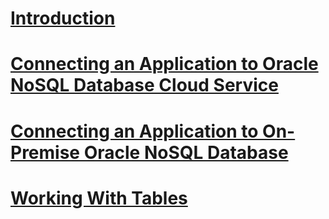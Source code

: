 # [Introduction](intro.md)
# [Connecting an Application to Oracle NoSQL Database Cloud Service](connect-cloud.md)
# [Connecting an Application to On-Premise Oracle NoSQL Database](connect-on-prem.md)
# [Working With Tables](tables.md)
